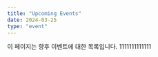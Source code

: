 ```yaml
---
title: "Upcoming Events"
date: 2024-03-25
type: "event"
---
```


이 페이지는 향후 이벤트에 대한 목록입니다.
1111111111111
